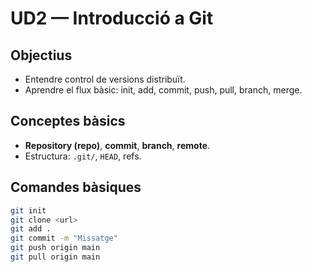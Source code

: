 # UD2 — Introducció a Git

## Objectius
- Entendre control de versions distribuït.
- Aprendre el flux bàsic: init, add, commit, push, pull, branch, merge.

## Conceptes bàsics
- **Repository (repo)**, **commit**, **branch**, **remote**.
- Estructura: `.git/`, `HEAD`, refs.

## Comandes bàsiques
```bash
git init
git clone <url>
git add .
git commit -m "Missatge"
git push origin main
git pull origin main
